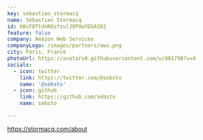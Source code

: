 ```yaml
---
key: sebastien_stormacq
name: Sébastien Stormacq
id: H8cF8TtdnNOzfzulJ0PXwYDSA382
feature: false
company: Amazon Web Services
companyLogo: /images/partners/aws.png
city: Paris, France
photoUrl: https://avatars0.githubusercontent.com/u/401798?v=4
socials:
  - icon: twitter
    link: https://twitter.com/@sebsto
    name: '@sebsto'
  - icon: github
    link: https://github.com/sebsto
    name: sebsto

---
```


https://stormacq.com/about

